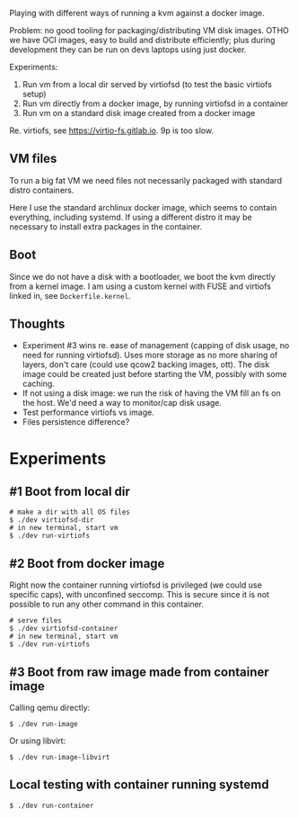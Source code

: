 Playing with different ways of running a kvm against a docker image.


Problem: no good tooling for packaging/distributing VM disk images. OTHO we have OCI images, easy to build and distribute efficiently; plus during development they can be run on devs laptops using just docker.

Experiments:
1. Run vm from a local dir served by virtiofsd (to test the basic virtiofs setup)
2. Run vm directly from a docker image, by running virtiofsd in a container
3. Run vm on a standard disk image created from a docker image

Re. virtiofs, see https://virtio-fs.gitlab.io. 9p is too slow.

## VM files

To run a big fat VM we need files not necessarily packaged with standard distro containers.

Here I use the standard archlinux docker image, which seems to contain everything, including systemd. If using a different distro it may be necessary to install extra packages in the container.

## Boot

Since we do not have a disk with a bootloader, we boot the kvm directly from a kernel image. I am using a custom kernel with FUSE and virtiofs linked in, see `Dockerfile.kernel`.

## Thoughts
- Experiment #3 wins re. ease of management (capping of disk usage, no need for running virtiofsd). Uses more storage as no more sharing of layers, don't care (could use qcow2 backing images, ott). The disk image could be created just before starting the VM, possibly with some caching.
- If not using a disk image: we run the risk of having the VM fill an fs on the host. We'd need a way to monitor/cap disk usage.
- Test performance virtiofs vs image.
- Files persistence difference?

# Experiments

## #1 Boot from local dir

```
# make a dir with all OS files
$ ./dev virtiofsd-dir
# in new terminal, start vm
$ ./dev run-virtiofs
```

## #2 Boot from docker image

Right now the container running virtiofsd is privileged (we could use specific caps), with unconfined seccomp. This is secure since it is not possible to run any other command in this container.

```
# serve files
$ ./dev virtiofsd-container
# in new terminal, start vm
$ ./dev run-virtiofs
```

## #3 Boot from raw image made from container image

Calling qemu directly:
```
$ ./dev run-image
```
Or using libvirt:
```
$ ./dev run-image-libvirt
```

## Local testing with container running systemd

```
$ ./dev run-container
```
